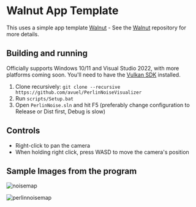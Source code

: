 # Walnut App Template

This uses a simple app template [Walnut](https://github.com/TheCherno/Walnut) - See the [Walnut](https://github.com/TheCherno/Walnut) repository for more details.

## Building and running
Officially supports Windows 10/11 and Visual Studio 2022, with more platforms coming soon. You'll need to have the [Vulkan SDK](https://vulkan.lunarg.com/) installed.

1. Clone recursively: `git clone --recursive https://github.com/avuel/PerlinNoiseVisualizer`
2. Run `scripts/Setup.bat`
3. Open `PerlinNoise.sln` and hit F5 (preferably change configuration to Release or Dist first, Debug is slow)

## Controls
- Right-click to pan the camera
- When holding right click, press WASD to move the camera's position


## Sample Images from the program

![noisemap](https://user-images.githubusercontent.com/63319229/205559350-66500a8c-4dd9-48ee-8bcb-42500ac56f14.png)

![perlinnoisemap](https://user-images.githubusercontent.com/63319229/205559406-97f319d7-4f13-48a1-b3e3-092bd574aa34.png)
